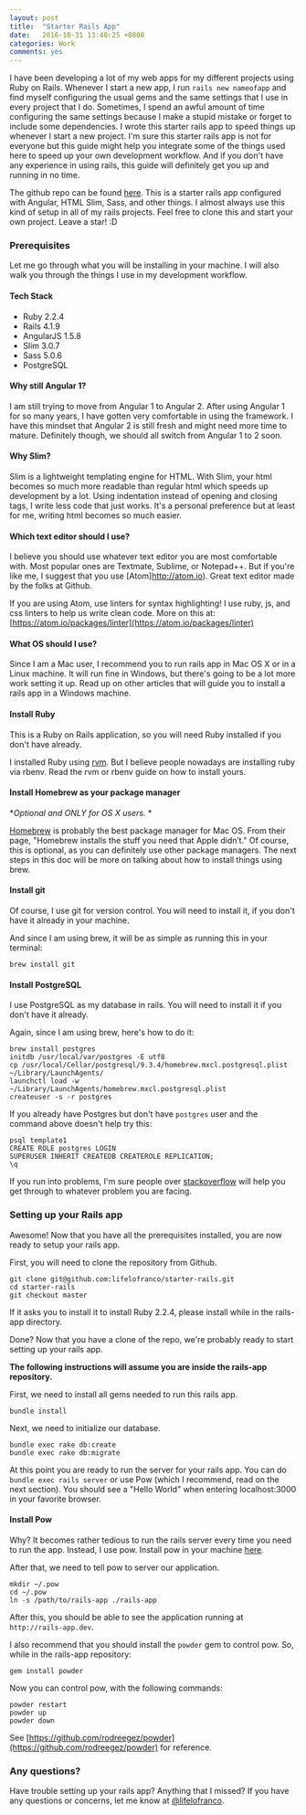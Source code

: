 ```yaml
---
layout: post
title:  "Starter Rails App"
date:   2016-10-31 13:40:25 +0800
categories: Work
comments: yes
---
```


I have been developing a lot of my web apps for my different projects using Ruby on Rails. Whenever I start a new app, I run `rails new nameofapp` and find myself configuring the usual gems and the same settings that I use in every project that I do. Sometimes, I spend an awful  amount of <!--excerpt--> time configuring the same settings because I make a stupid mistake or forget to include some dependencies. I wrote this starter rails app to speed things up whenever I start a new project. I'm sure this starter rails app is not for everyone but this guide might help you integrate some of the things used here to speed up your own development workflow. And if you don't have any experience in using rails, this guide will definitely get you up and running in no time.

The github repo can be found [here](https://github.com/lifelofranco/starter-rails). This is a starter rails app configured with Angular, HTML Slim, Sass, and other things. I almost always use this kind of setup in all of my rails projects. Feel free to clone this and start your own project. Leave a star! :D

### Prerequisites

Let me go through what you will be installing in your machine. I will also walk you through the things
I use in my development workflow.

#### Tech Stack

* Ruby 2.2.4
* Rails 4.1.9
* AngularJS 1.5.8
* Slim 3.0.7
* Sass 5.0.6
* PostgreSQL

#### Why still Angular 1?

I am still trying to move from Angular 1 to Angular 2. After using Angular 1 for so many years, I have gotten very comfortable in using the framework. I have this mindset that Angular 2 is still fresh and might need more time to mature. Definitely though, we should all switch from Angular 1 to 2 soon.

#### Why Slim?

Slim is a lightweight templating engine for HTML. With Slim, your html becomes so much more readable than regular html which speeds up development by a lot. Using indentation instead of opening and closing tags, I write less code that just works. It's a personal preference but at least for me, writing html becomes so much easier.

#### Which text editor should I use?

I believe you should use whatever text editor you are most comfortable with. Most popular ones are Textmate, Sublime, or Notepad++. But if you're like me, I suggest that you use [Atom]http://atom.io). Great text editor made by the folks at Github.

If you are using Atom, use linters for syntax highlighting! I use ruby, js, and css linters to
help us write clean code. More on this at: [https://atom.io/packages/linter](https://atom.io/packages/linter)

#### What OS should I use?

Since I am a Mac user, I recommend you to run rails app in Mac OS X or in a Linux machine.
It will run fine in Windows, but there's going to be a lot more work setting it up. Read up
on other articles that will guide you to install a rails app in a Windows machine.

#### Install Ruby

This is a Ruby on Rails application, so you will need Ruby installed if you don't have already.

I installed Ruby using [rvm](https://rvm.io). But I believe people nowadays are installing ruby
via rbenv. Read the rvm or rbenv guide on how to install yours.

#### Install Homebrew as your package manager

**Optional and ONLY for OS X users.* *

[Homebrew](http://brew.sh) is probably the best package manager for Mac OS. From their page, "Homebrew installs the stuff you need that Apple didn’t." Of course, this is optional, as you can definitely use
other package managers. The next steps in this doc will be more on talking about how to install things using brew.

#### Install git

Of course, I use git for version control. You will need to install it, if you don't have it already in your machine.

And since I am using brew, it will be as simple as running this in your terminal:

    brew install git

#### Install PostgreSQL

I use PostgreSQL as my database in rails. You will need to install it if you don't have it already.

Again, since I am using brew, here's how to do it:

    brew install postgres
    initdb /usr/local/var/postgres -E utf8
    cp /usr/local/Cellar/postgresql/9.3.4/homebrew.mxcl.postgresql.plist ~/Library/LaunchAgents/
    launchctl load -w ~/Library/LaunchAgents/homebrew.mxcl.postgresql.plist
    createuser -s -r postgres

If you already have Postgres but don't have `postgres` user and the command above doesn't help try this:

    psql template1
    CREATE ROLE postgres LOGIN
    SUPERUSER INHERIT CREATEDB CREATEROLE REPLICATION;
    \q

If you run into problems, I'm sure people over [stackoverflow](http://stackoverflow.com) will help you get through to whatever problem you are facing.

### Setting up your Rails app

Awesome! Now that you have all the prerequisites installed, you are now ready to setup your rails app.

First, you will need to clone the repository from Github.

    git clone git@github.com:lifelofranco/starter-rails.git
    cd starter-rails
    git checkout master

If it asks you to install it to install Ruby 2.2.4, please install while in the rails-app directory.

Done? Now that you have a clone of the repo, we're probably ready to start setting up your rails app.

**The following instructions will assume you are inside the rails-app repository.**

First, we need to install all gems needed to run this rails app.

    bundle install

Next, we need to initialize our database.

    bundle exec rake db:create
    bundle exec rake db:migrate

At this point you are ready to run the server for your rails app. You can do `bundle exec rails server`
or use Pow (which I recommend, read on the next section). You should see a "Hello World" when entering localhost:3000 in your favorite browser.

#### Install Pow

Why? It becomes rather tedious to run the rails server every time you need to run the app. Instead, I use pow. Install pow in your machine [here](http://pow.cx).

After that, we need to tell pow to server our application.

    mkdir ~/.pow
    cd ~/.pow
    ln -s /path/to/rails-app ./rails-app

After this, you should be able to see the application running at `http://rails-app.dev`.

I also recommend that you should install the `powder` gem to control pow.
So, while in the rails-app repository:

    gem install powder

Now you can control pow, with the following commands:

    powder restart
    powder up
    powder down

See [https://github.com/rodreegez/powder](https://github.com/rodreegez/powder) for reference.

### Any questions?

Have trouble setting up your rails app? Anything that I missed? If you have any questions or concerns,
let me know at [@lifelofranco](https://github.com/lifelofranco).
